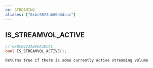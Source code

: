```yaml
---
ns: STREAMING
aliases: ["0xbc9823ab80a3dcac"]
---
```

## IS_STREAMVOL_ACTIVE

```c
// 0xBC9823AB80A3DCAC
bool IS_STREAMVOL_ACTIVE();
```

```
Returns true if there is some currently active streaming volume
```
